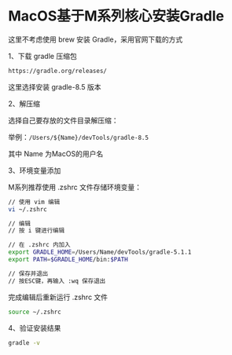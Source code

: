 # MacOS基于M系列核心安装Gradle

这里不考虑使用 brew 安装 Gradle，采用官网下载的方式

1、下载 gradle 压缩包

```bash
https://gradle.org/releases/
```

这里选择安装 gradle-8.5 版本


2、解压缩

选择自己要存放的文件目录解压缩：

举例：`/Users/${Name}/devTools/gradle-8.5`

其中 Name 为MacOS的用户名


3、环境变量添加

M系列推荐使用 .zshrc 文件存储环境变量：

```bash
// 使用 vim 编辑
vi ~/.zshrc 

// 编辑
// 按 i 键进行编辑

// 在 .zshrc 内加入
export GRADLE_HOME=/Users/Name/devTools/gradle-5.1.1
export PATH=$GRADLE_HOME/bin:$PATH

// 保存并退出
// 按ESC键，再输入 :wq 保存退出
```

完成编辑后重新运行 .zshrc 文件

```bash
source ~/.zshrc
```


4、验证安装结果

```bash
gradle -v
```
